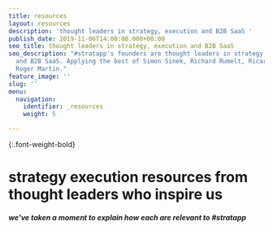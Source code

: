 ```yaml
---
title: resources
layout: resources
description: 'thought leaders in strategy, execution and B2B SaaS '
publish_date: 2019-11-06T14:00:00.000+00:00
seo_title: thought leaders in strategy, execution and B2B SaaS
seo_description: "#stratapp's founders are thought leaders in strategy, execution
  and B2B SaaS. Applying the best of Simon Sinek, Richard Rumelt, Ricardo Semler and
  Roger Martin."
feature_image: ''
slug: ''
menu:
  navigation:
    identifier: _resources
    weight: 5

---
```

{:.font-weight-bold}

# strategy execution resources from thought leaders who inspire us

##### we've taken a moment to explain how each are relevant to #stratapp